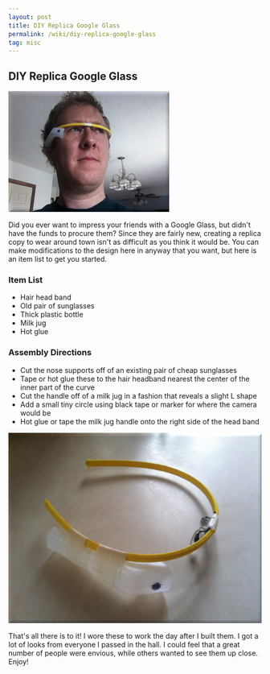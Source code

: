```yaml
---
layout: post
title: DIY Replica Google Glass
permalink: /wiki/diy-replica-google-glass
tag: misc
---
```


## DIY Replica Google Glass

![Handsome fellow with glasses](/assets/images/handsome-fellow-with-glass.jpg)

Did you ever want to impress your friends with a Google Glass, but didn't have the funds to procure them?  Since they are fairly new, creating a replica copy to wear around town isn't as difficult as you think it would be.  You can make modifications to the design here in anyway that you want, but here is an item list to get you started.

### Item List
  * Hair head band
  * Old pair of sunglasses
  * Thick plastic bottle
  * Milk jug
  * Hot glue

### Assembly Directions
  * Cut the nose supports off of an existing pair of cheap sunglasses
  * Tape or hot glue these to the hair headband nearest the center of the inner part of the curve
  * Cut the handle off of a milk jug in a fashion that reveals a slight L shape
  * Add a small tiny circle using black tape or marker for where the camera would be
  * Hot glue or tape the milk jug handle onto the right side of the head band

![Google Glass Replica](/assets/images/google-glass-replica-1a.jpg)

That's all there is to it!  I wore these to work the day after I built them.  I got a lot of looks from everyone I passed in the hall.  I could feel that a great number of people were envious, while others wanted to see them up close.  Enjoy!